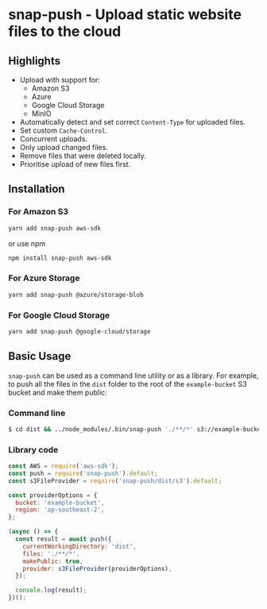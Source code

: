 # snap-push - Upload static website files to the cloud

## Highlights

- Upload with support for:
  - Amazon S3
  - Azure
  - Google Cloud Storage
  - MinIO
- Automatically detect and set correct `Content-Type` for uploaded files.
- Set custom `Cache-Control`.
- Concurrent uploads.
- Only upload changed files.
- Remove files that were deleted locally.
- Prioritise upload of new files first.

## Installation

### For Amazon S3

```bash
yarn add snap-push aws-sdk
```

or use npm

```bash
npm install snap-push aws-sdk
```

### For Azure Storage

```bash
yarn add snap-push @azure/storage-blob
```

### For Google Cloud Storage

```bash
yarn add snap-push @google-cloud/storage
```

## Basic Usage

`snap-push` can be used as a command line utility or as a library. For example, to push all the files in the `dist` folder to the root of the `example-bucket` S3 bucket and make them public:

### Command line

```bash
$ cd dist && ../node_modules/.bin/snap-push './**/*' s3://example-bucket --public
```

### Library code

```js
const AWS = require('aws-sdk');
const push = require('snap-push').default;
const s3FileProvider = require('snap-push/dist/s3').default;

const providerOptions = {
  bucket: 'example-bucket',
  region: 'ap-southeast-2',
};

(async () => {
  const result = await push({
    currentWorkingDirectory: 'dist',
    files: './**/*',
    makePublic: true,
    provider: s3FileProvider(providerOptions),
  });

  console.log(result);
})();
```
